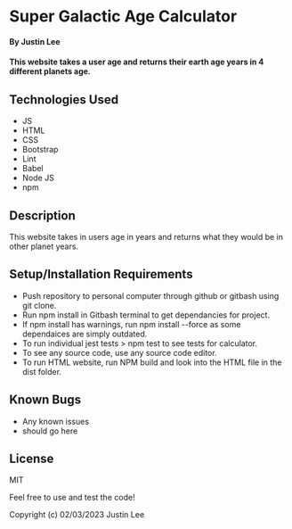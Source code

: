 # Super Galactic Age Calculator

#### By Justin Lee

#### This website takes a user age and returns their earth age years in 4 different planets age.

## Technologies Used

* JS
* HTML
* CSS
* Bootstrap
* Lint
* Babel
* Node JS
* npm

## Description

This website takes in users age in years and returns what they would be in other planet years.

## Setup/Installation Requirements

* Push repository to personal computer through github or gitbash using git clone.
* Run npm install in Gitbash terminal to get dependancies for project.
* If npm install has warnings, run npm install --force as some dependaices are simply outdated.
* To run individual jest tests > npm test to see tests for calculator.
* To see any source code, use any source code editor.
* To run HTML website, run NPM build and look into the HTML file in the dist folder.


## Known Bugs

* Any known issues
* should go here

## License

MIT

Feel free to use and test the code!

Copyright (c) 02/03/2023 Justin Lee